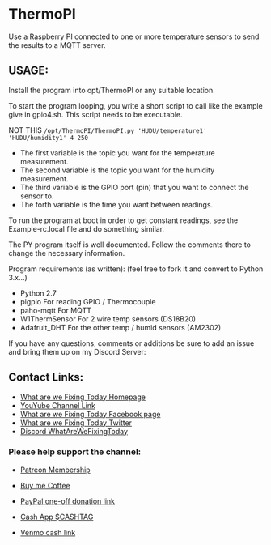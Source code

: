 # ThermoPI
Use a Raspberry PI connected to one or more temperature sensors to send the results to a MQTT server.

## USAGE:

Install the program into opt/ThermoPI or any suitable location.

To start the program looping, you write a short script to call like the example give in gpio4.sh.  This script needs to be executable.

NOT THIS ```/opt/ThermoPI/ThermoPI.py 'HUDU/temperature1' 'HUDU/humidity1' 4 250```

+ The first variable is the topic you want for the temperature measurement. 
+ The second variable is the topic you want for the humidity measurement. 
+ The third variable is the GPIO port (pin) that you want to connect the sensor to. 
+ The forth variable is the time you want between readings.

To run the program at boot in order to get constant readings, 
    see the Example-rc.local file and do something similar.

The PY program itself is well documented.
Follow the comments there to change the necessary information.

Program requirements (as written):  (feel free to fork it and convert to Python 3.x...)
+ Python 2.7 
+ pigpio            For reading GPIO / Thermocouple
+ paho-mqtt         For MQTT
+ W1ThermSensor     For 2 wire temp sensors (DS18B20)
+ Adafruit_DHT      For the other temp / humid sensors (AM2302)

If you have any questions, comments or additions be sure to add an issue and bring them up on my Discord Server: 

## Contact Links:
* [What are we Fixing Today Homepage](https://www.WhatAreWeFixing.Today/)
* [YouYube Channel Link](https://bit.ly/WhatAreWeFixingTodaysYT)
* [What are we Fixing Today Facebook page](https://bit.ly/WhatAreWeFixingTodayFB)
* [What are we Fixing Today Twitter](https://bit.ly/WhatAreWeFixingTodayTW)
* [Discord WhatAreWeFixingToday](https://discord.gg/Uhmhu3B)

### Please help support the channel:

* [Patreon Membership](https://www.patreon.com/WhatAreWeFixingToday)

* [Buy me Coffee](https://www.buymeacoffee.com/SirGoodenough)
* [PayPal one-off donation link](https://www.paypal.me/SirGoodenough)
* [Cash App \$CASHTAG](https://cash.me/$SirGoodenough)
* [Venmo cash link](https://venmo.com/SirGoodenough)
